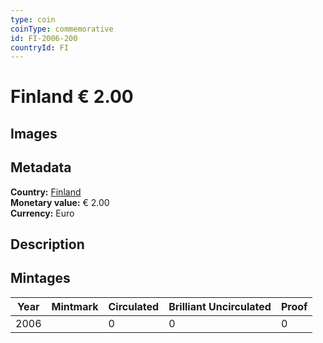 ```yaml
---
type: coin
coinType: commemorative
id: FI-2006-200
countryId: FI
---
```


# Finland € 2.00

## Images


## Metadata

**Country:** [Finland](../../Countries/Finland/index.md)\
**Monetary value:** € 2.00\
**Currency:** Euro

## Description


## Mintages

| Year | Mintmark | Circulated | Brilliant Uncirculated | Proof |
| ---- | -------- | ---------- | ---------------------- | ----- |
| 2006 |  | 0| 0 | 0 |
